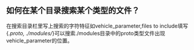 ## 如何在某个目录搜索某个类型的文件？
在搜索目录栏里写上搜索的字符特征如vehicle_parameter,files to include填写{*.proto,  ./modules/*}可以搜索./modules目录中的proto类型文件出现vehicle_parameter的位置。

